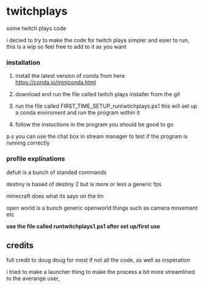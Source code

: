 # twitchplays
some twitch plays code


i decied to try to make the code for twitch plays simpler and esier to run, this is a wip so feel free to add to it as you want


### installation

1. install the latest version of conda from here https://conda.io/miniconda.html

2. download and run the file called twitch plays installer from the git

3. run the file called FIRST_TIME_SETUP_runtwtichplays.ps1
    this will set up a conda enviroment and run the program within it 

3. follow the instuctions in the program
   you should be good to go 

p.s you can use the chat box in stream manager to test if the program is running correctly




### profile explinations

defult is a bunch of standed commands

destiny is based of destiny 2 but is more or less a generic fps

minecraft does what its says on the tin

open world is a bunch generic openworld things such as camera movement etc



__use the file called runtwitchplays1.ps1 after set up/first use__






## credits
full credit to doug doug for most if not all the code, as well as insperation

i tried to make a launcher thing to make the process a bit more streamlined to the averange user, 
